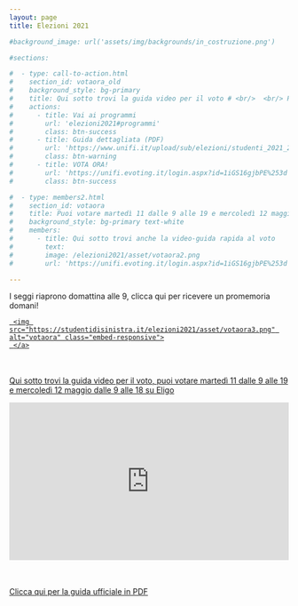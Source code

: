 ```yaml
---
layout: page
title: Elezioni 2021

#background_image: url('assets/img/backgrounds/in_costruzione.png')

#sections:

#  - type: call-to-action.html
#    section_id: votaora_old
#    background_style: bg-primary
#    title: Qui sotto trovi la guida video per il voto # <br/>  <br/> Puoi votare martedì 11 dalle 9 alle 19 e mercoledì 12 maggio dalle 9 alle 18 su Eligo
#    actions:
#      - title: Vai ai programmi
#        url: 'elezioni2021#programmi'
#        class: btn-success
#      - title: Guida dettagliata (PDF)
#        url: 'https://www.unifi.it/upload/sub/elezioni/studenti_2021_2023/guida_voto_eligo.pdf'
#        class: btn-warning
#      - title: VOTA ORA!
#        url: 'https://unifi.evoting.it/login.aspx?id=1iGS16gjbPE%253d'
#        class: btn-success

#  - type: members2.html
#    section_id: votaora
#    title: Puoi votare martedì 11 dalle 9 alle 19 e mercoledì 12 maggio dalle 9 alle 18 su Eligo
#    background_style: bg-primary text-white
#    members:
#      - title: Qui sotto trovi anche la video-guida rapida al voto
#        text:
#        image: /elezioni2021/asset/votaora2.png
#        url: 'https://unifi.evoting.it/login.aspx?id=1iGS16gjbPE%253d'

---
```


I seggi riaprono domattina alle 9, clicca qui per ricevere un promemoria domani!

<html>
   <head>
      <title>HTML Image as link</title>
   </head>
   <body>
<!--      The following image works as a link:<br>
--->
      <a href="https://unifi.evoting.it/login.aspx?id=1iGS16gjbPE%253d">

<!--      <a href="https://studentidisinistra.it/reminder_voto">
--->
     <img src="https://studentidisinistra.it/elezioni2021/asset/votaora3.png" alt="votaora" class="embed-responsive">
     </a>
   </body>
</html>

<br> <br>
Qui sotto trovi la guida video per il voto, puoi votare martedì 11 dalle 9 alle 19 e mercoledì 12 maggio dalle 9 alle 18 su Eligo


<html>
    <style>
      .wrap-element {
        position: relative;
        overflow: hidden;
        padding-top: 56.25%;
      }
      .wrapped-iframe {
        position: absolute;
        top: 0;
        left: 0;
        width: 100%;
        height: 100%;
        border: 0;
      }
    </style>
  <body>
    <div class="wrap-element">
      <iframe class="wrapped-iframe" src="https://www.youtube.com/embed/0hQ0MdKU_Ks?loop=1&rel=0" gesture="media" allow="encrypted-media" allowfullscreen></iframe>
    </div>
  </body>
</html>

<br> <br>
<a href="https://www.unifi.it/upload/sub/elezioni/studenti_2021_2023/guida_voto_eligo.pdf">Clicca qui per la guida ufficiale in PDF</a>

